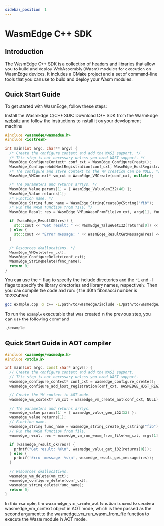 ```yaml
---
sidebar_position: 1
---
```


# WasmEdge C++ SDK 

## Introduction

The WasmEdge C++ SDK is a collection of headers and libraries that allow you to build and deploy WebAssembly (Wasm) modules for execution on WasmEdge devices. It includes a CMake project and a set of command-line tools that you can use to build and deploy your Wasm modules.

## Quick Start Guide

To get started with WasmEdge, follow these steps:

Install the WasmEdge C/C++ SDK: Download C++ SDK from the WasmEdge [website](https://wasmedge.org/book/en/quick_start/install.html) and follow the instructions to install it on your development machine

```cpp
#include <wasmedge/wasmedge.h>
#include <iostream>

int main(int argc, char** argv) {
  /* Create the configure context and add the WASI support. */
  /* This step is not necessary unless you need WASI support. */
  WasmEdge_ConfigureContext* conf_cxt = WasmEdge_ConfigureCreate();
  WasmEdge_ConfigureAddHostRegistration(conf_cxt, WasmEdge_HostRegistration_Wasi);
  /* The configure and store context to the VM creation can be NULL. */
  WasmEdge_VMContext* vm_cxt = WasmEdge_VMCreate(conf_cxt, nullptr);

  /* The parameters and returns arrays. */
  WasmEdge_Value params[1] = { WasmEdge_ValueGenI32(40) };
  WasmEdge_Value returns[1];
  /* Function name. */
  WasmEdge_String func_name = WasmEdge_StringCreateByCString("fib");
  /* Run the WASM function from file. */
  WasmEdge_Result res = WasmEdge_VMRunWasmFromFile(vm_cxt, argv[1], func_name, params, 1, returns, 1);

  if (WasmEdge_ResultOK(res)) {
    std::cout << "Get result: " << WasmEdge_ValueGetI32(returns[0]) << std::endl;
  } else {
    std::cout << "Error message: " << WasmEdge_ResultGetMessage(res) << std::endl;
  }

  /* Resources deallocations. */
  WasmEdge_VMDelete(vm_cxt);
  WasmEdge_ConfigureDelete(conf_cxt);
  WasmEdge_StringDelete(func_name);
  return 0;
}
```

You can use the -I flag to specify the include directories and the -L and -l flags to specify the library directories and library names, respectively.
Then you can compile the code and run: ( the 40th fibonacci number is 102334155)

```bash
gcc example.cpp -x c++ -I/path/to/wasmedge/include -L/path/to/wasmedge/lib -lwasmedge -o example
```

To run the `example` executable that was created in the previous step, you can use the following command

```bash
./example
```

## Quick Start Guide in AOT compiler

```cpp
#include <wasmedge/wasmedge.h>
#include <stdio.h>

int main(int argc, const char* argv[]) {
  // Create the configure context and add the WASI support.
  // This step is not necessary unless you need WASI support.
  wasmedge_configure_context* conf_cxt = wasmedge_configure_create();
  wasmedge_configure_add_host_registration(conf_cxt, WASMEDGE_HOST_REGISTRATION_WASI);

  // Create the VM context in AOT mode.
  wasmedge_vm_context* vm_cxt = wasmedge_vm_create_aot(conf_cxt, NULL);

  // The parameters and returns arrays.
  wasmedge_value params[1] = { wasmedge_value_gen_i32(32) };
  wasmedge_value returns[1];
  // Function name.
  wasmedge_string func_name = wasmedge_string_create_by_cstring("fib");
  // Run the WASM function from file.
  wasmedge_result res = wasmedge_vm_run_wasm_from_file(vm_cxt, argv[1], func_name, params, 1, returns, 1);

  if (wasmedge_result_ok(res)) {
    printf("Get result: %d\n", wasmedge_value_get_i32(returns[0]));
  } else {
    printf("Error message: %s\n", wasmedge_result_get_message(res));
  }

  // Resources deallocations.
  wasmedge_vm_delete(vm_cxt);
  wasmedge_configure_delete(conf_cxt);
  wasmedge_string_delete(func_name);
  return 0;
}
```

In this example, the wasmedge_vm_create_aot function is used to create a wasmedge_vm_context object in AOT mode, which is then passed as the second argument to the wasmedge_vm_run_wasm_from_file function to execute the Wasm module in AOT mode.